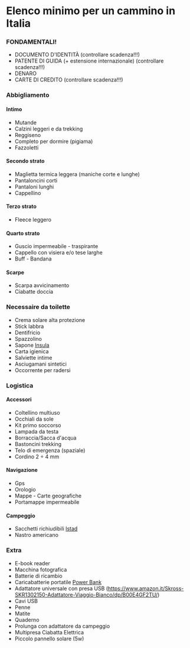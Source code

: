 # Elenco minimo per un cammino in Italia

### FONDAMENTALI!
* DOCUMENTO D'IDENTITÀ (controllare scadenza!!!)
* PATENTE DI GUIDA (+ estensione internazionale) (controllare scadenza!!!)
* DENARO
* CARTE DI CREDITO (controllare scadenza!!!)
### Abbigliamento
#### Intimo
* Mutande
* Calzini leggeri e da trekking
* Reggiseno
* Completo per dormire (pigiama)
* Fazzoletti
#### Secondo strato
* Maglietta termica leggera (maniche corte e lunghe)
* Pantaloncini corti
* Pantaloni lunghi
* Cappellino
#### Terzo strato
* Fleece leggero
#### Quarto strato
* Guscio impermeabile - traspirante
* Cappello con visiera e/o tese larghe
* Buff - Bandana
#### Scarpe
* Scarpa avvicinamento
* Ciabatte doccia

### Necessaire da toilette
* Crema solare alta protezione
* Stick labbra
* Dentifricio
* Spazzolino
* Sapone [Insula](https://www.facebook.com/insulabodycare/)
* Carta igienica
* Salviette intime
* Asciugamani sintetici
* Occorrente per radersi

### Logistica
#### Accessori
* Coltellino multiuso
* Occhiali da sole
* Kit primo soccorso
* Lampada da testa
* Borraccia/Sacca d'acqua
* Bastoncini trekking
* Telo di emergenza (spaziale)
* Cordino 2 ÷ 4 mm
#### Navigazione
* Gps
* Orologio
* Mappe - Carte geografiche
* Portamappe impermeabile
#### Campeggio
* Sacchetti richiudibili [Istad](https://www.ikea.com/it/it/catalog/products/80339281/)
* Nastro americano

### Extra

* E-book reader
* Macchina fotografica
* Batterie di ricambio
* Caricabatterie portatile [Power Bank](https://www.amazon.it/Migliorata-Anker-Portatile-PowerCore-Retrocompatibile/dp/B01N0X3NL5/)
* Adattatore universale con presa USB (https://www.amazon.it/Skross-SKR1302150-Adattatore-Viaggio-Bianco/dp/B00E4GF2TU/)
* Cavi USB
* Penne
* Matite
* Quaderno
* Prolunga con adattatore da campeggio
* Multipresa Ciabatta Elettrica
* Piccolo pannello solare (5w) 